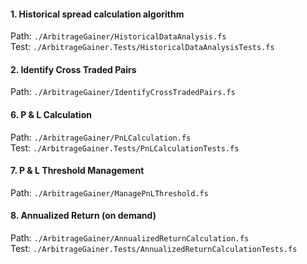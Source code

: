 #### 1. Historical spread calculation algorithm
Path: `./ArbitrageGainer/HistoricalDataAnalysis.fs` \
Test: `./ArbitrageGainer.Tests/HistoricalDataAnalysisTests.fs`

#### 2. Identify Cross Traded Pairs
Path: `./ArbitrageGainer/IdentifyCrossTradedPairs.fs`

#### 6. P & L Calculation
Path: `./ArbitrageGainer/PnLCalculation.fs` \
Test: `./ArbitrageGainer.Tests/PnLCalculationTests.fs`

#### 7. P & L Threshold Management
Path: `./ArbitrageGainer/ManagePnLThreshold.fs`

#### 8. Annualized Return (on demand)
Path: `./ArbitrageGainer/AnnualizedReturnCalculation.fs` \
Test: `./ArbitrageGainer.Tests/AnnualizedReturnCalculationTests.fs`
